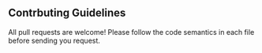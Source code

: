 ## Contrbuting Guidelines

All pull requests are welcome! Please follow the code semantics in each file before sending you request.
